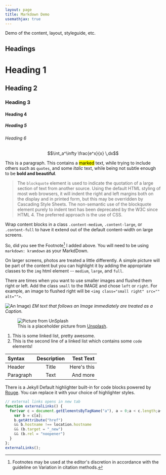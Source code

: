 ```yaml
---
layout: page
title: Markdown Demo
usemathjax: true
---
```


Demo of the content, layout, styleguide, etc.

## Headings

# Heading 1
## Heading 2
### Heading 3
#### Heading 4
##### Heading 5
###### Heading 6

$$\int_a^\infty \frac{e^x}{x} \,dx$$

This is a paragraph. This contains a <mark>marked</mark> text, while trying to include others such as `quotes`, and some _italic_ text, while being not subtle enough to be __bold and beautiful__.

> The `blockquote` element is used to indicate the quotation of a large section of text from another source. Using the default HTML styling of most web browsers, it will indent the right and left margins both on the display and in printed form, but this may be overridden by Cascading Style Sheets. The non-semantic use of the blockquote element purely to indent text has been deprecated by the W3C since HTML 4. The preferred approach is the use of CSS.

Wrap content blocks in a class `.content-medium`, `.content-large`, or `.content-full` to have it extend out of the default content-width on large screens.

So, did you see the Footnote[^Footnote] I added above. You will need to be using `markdown: kramdown` as your MarkdDown.

On larger screens, photos are treated a little differently. A simple picture will be part of the content but you can highlight it by adding the appropriate classes to the `img` html element -- `medium`, `large`, and `full`.

There are times when you want to use smaller images and flushed them right or left. Add the class `small` to the IMAGE and chose `left` or `right`. For example, an image to flushed right will be `<img class="small right" src="" alt="">`.

![An Image)](https://placeimg.com/800/400/any)
_EM text that follows an Image immediately are treated as a Caption._


<figure class="content-large">
  <img src="https://unsplash.it/1600/800" alt="Picture from UnSplash" loading="lazy">
  <figcaption>
    This is a placeholder picture from <a href="https://unsplash.it/1600/800">Unsplash</a>.
  </figcaption>
</figure>

1. This is some linked list, pretty awesome.
2. This is the second line of a linked list which contains some `code` elements!

| Syntax      | Description | Test Text     |
| :---        |    :----:   |          ---: |
| Header      | Title       | Here's this   |
| Paragraph   | Text        | And more      |

There is a Jekyll Default highlighter built-in for code blocks powered by [Rouge](http://rouge.jneen.net). You can replace it with your choice of highlighter styles.

```javascript
// external links opens in new tab
function externalLinks() {
  for(var c = document.getElementsByTagName("a"), a = 0;a < c.length;a++) {
    var b = c[a];
    b.getAttribute("href")
    && b.hostname !== location.hostname
    && (b.target = "_new")
    && (b.rel = "noopener")
  }
};
externalLinks();
```

[^Footnote]: Footnotes may be used at the editor's discretion in accordance with the guideline on Variation in citation methods.
